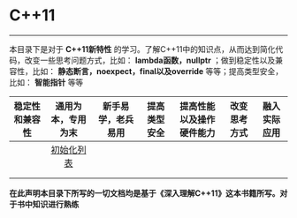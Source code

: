 # C++11

--------------------

本目录下是对于 **C++11新特性** 的学习。了解C++11中的知识点，从而达到简化代码，改变一些思考问题方式，比如： **lambda函数，nullptr** ；做到稳定性以及兼容性，比如： **静态断言，noexpect，final以及override** 等等；提高类型安全，比如： **智能指针** 等等

| 稳定性和兼容性 |                      通用为本，专用为末                      | 新手易学，老兵易用 | 提高类型安全 | 提高性能以及操作硬件能力 | 改变思考方式 | 融入实际应用 |
| :------------: | :----------------------------------------------------------: | :----------------: | :----------: | :----------------------: | :----------: | :----------: |
|                | [初始化列表](https://github.com/YKitty/Notes/blob/master/notes/C%2B%2B/C%2B%2B11/%E5%88%9D%E5%A7%8B%E5%8C%96%E5%88%97%E8%A1%A8.md ) |                    |              |                          |              |              |
|                |                                                              |                    |              |                          |              |              |
|                |                                                              |                    |              |                          |              |              |

**在此声明本目录下所写的一切文档均是基于《深入理解C++11》这本书籍所写。对于书中知识进行熟练**



